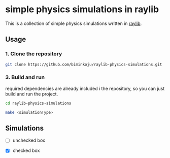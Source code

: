 # simple physics simulations in raylib

This is a collection of simple physics simulations written in [raylib](https://github.com/raysan5/raylib).

## Usage

### 1. Clone the repository

```bash
git clone https://github.com/biminkoju/raylib-physics-simulations.git
```

### 3. Build and run

required dependencies are already included i the repository, so you can just build and run the project.

```bash
cd raylib-physics-simulations

make <simulationType>
```

## Simulations

- [ ] unchecked box

- [x] checked box
